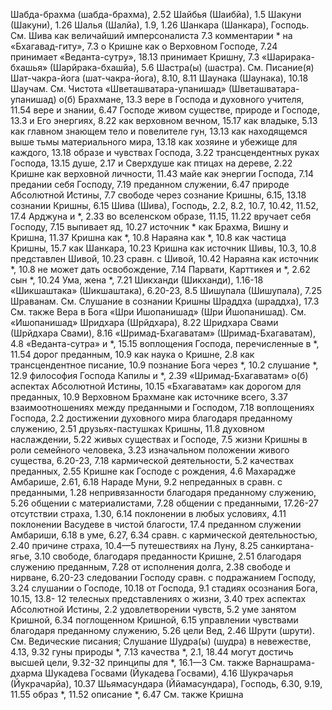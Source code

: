 Шабда-брахма (шабда-брахма), 2.52 
Шайбья (Шаибйа), 1.5 
Шакуни (Шакуни), 1.26 
Шалья (Шалйа), 1.9, 1.26 
Шанкара (Шанкара), Господь.
	См. Шива 
	как величайший имперсоналиста 7.3 
	комментарии * на «Бхагавад-гиту», 7.3
	о Кришне как о Верховном Господе, 7.24
	принимает «Веданта-сутру», 18.13 
	принимает Кришну, 7.3
«Шарирака-бхашья» (Шарйрака-бхашйа), 5.6
Шастра(ы) (шастра).
	См. Писание(я)
Шат-чакра-йога (шат-чакра-йога), 8.10, 8.11
Шаунака (Шаунака), 10.18 
Шаучам.
	См. Чистота
«Шветашватара-упанишад» (Шветашватара-упанишад) о(б)
	Брахмане, 13.3
	вере в Господа и духовного учителя, 11.54
	вере и знании, 6.47 
	Господе
		живом существе, природе и Господе, 13.3
		и Его энергиях, 8.22 
		как верховном вечном, 15.17 
		как владыке, 5.13 
		как главном знающем тело и повелителе гун, 13.13 
		как находящемся выше тьмы материального мира, 13.18 
		как хозяине и убежище для каждого, 13.18
		образе и чувствах Господа, 3.22 
		трансцендентных руках Господа, 13.15 
	душе, 2.17
		и Сверхдуше как птицах на дереве, 2.22
	Кришне как верховной личности, 11.43
	майе как энергии Господа, 7.14 
	предании себя Господу, 7.19 
	преданном служении, 6.47 
	природе Абсолютной Истины, 7.7 
	свободе через сознание Кришны, 6.15, 13.18 
	сознании Кришны, 6.15 
Шива (Шива), Господь, 2.2, 8.2, 10.7, 10.42, 11.52, 17.4 
	Арджуна и *, 2.33 
	во вселенском образе, 11.15, 11.22
	вручает себя Господу, 7.15 
	выпивает яд, 10.27 
	источник *
		как Брахма, Вишну и Кришна, 11.37
		Кришна как *, 10.8 
		Нараяна как *, 10.8 
	как частица Кришны, 15.7 
	как Шанкара, 10.23
	Кришна
		как источник Шивы, 10.3, 10.8 
		представлен Шивой, 10.23 
		сравн. с Шивой, 10.42 
	Нараяна как источник *, 10.8 
	не может дать освобождение, 7.14 
	Парвати, Карттикея и *, 2.62 
	сын *, 10.24 
	Ума, жена *, 7.21 
Шикханди (Шикханди), 1.16-18 
«Шикшаштака» (Шикшаштака), 6.20-23, 8.5 
Шишупала (Шишупала), 7.25 
Шраванам.
	См. Слушание в сознании Кришны
Шраддха (шраддха), 17.3 
	См. также Вера в Бога 
«Шри Ишопанишад» (Шри Йшопанишад).
	См. «Ишопанишад» 
Шридхара (Шрйдхара), 8.22 
Шридхара Свами (Шрйдхара Свами), 8.16
«Шримад-Бхагаватам» (Шримад-Бхагаватам), 4.8
	«Веданта-сутра» и *, 15.15 
	воплощения Господа, перечисленные в *, 11.54
	дорог преданным, 10.9 
	как наука о Кришне, 2.8 
	как трансцендентное писание, 10.9 
	познание Бога через *, 10.2 
	слушание *, 12.9
	философия Господа Капилы и *, 2.39
«Шримад-Бхагаватам» о(б)
	аспектах Абсолютной Истины, 10.15 «Бхагаватам» как дорогом для преданных, 10.9
	Верховном Брахмане как источнике всего, 3.37
	взаимоотношениях между преданными и Господом, 7.18 
	воплощениях Господа, 2.2 
	достижении духовного мира благодаря преданному служению, 2.51 
	друзьях-пастушках Кришны, 11.8 
	духовном наслаждении, 5.22 
	живых существах и Господе, 7.5 
	жизни Кришны в роли семейного человека, 3.23
	изначальном положении живого существа, 6.20-23, 7.18 
	кармической деятельности, 5.2 
	качествах преданных, 2.55 
	Кришне как Господе с рождения, 4.6
	Махарадже Амбарише, 2.61, 6.18 
	Нараде Муни, 9.2 
	непреданных в сравн. с преданными, 1.28
	непривязанности благодаря преданному служению, 5.26 
	общении с материалистами, 7.28 
	общении с преданными, 17.26-27 
	отсутствии страха, 1.30, 6.14 
	поклонении в любых условиях, 4.11 
	поклонении Васудеве в чистой благости, 17.4 
	преданном служении 
		Амбариши, 6.18 
		в уме, 6.27, 6.34
		сравн. с кармической деятельностью, 2.40
	причине страха, 10.4—5 
	путешествиях на Луну, 8.25 
	санкиртана-ягье, 3.10 
	свободе,
		благодаря преданности Кришне, 2.51
		благодаря служению преданным, 7.28
		от исполнения долга, 2.38 
	свободе и нирване, 6.20-23 
	следовании Господу сравн. с подражанием Господу, 3.24 
	слушании
		о Господе, 10.18 
		от Господа, 9.1
	стадиях осознания Бога, 10.15, 13.8- 12
	телесных представлениях о жизни, 3.40
	трех аспектах Абсолютной Истины, 2.2
	удовлетворении чувств, 5.2 
	уме
		занятом Кришной, 6.34 
		поглощенном Кришной, 6.15 
	управлении чувствами благодаря преданному служению, 5.26 
	цели Вед, 2.46
Шрути (шрути).
	См. Ведические писания; Слушание
Шудра(ы) (шудра)
	в невежестве, 4.13, 9.32
	гуны природы *, 7.13
	качества *, 2.1, 18.44
	могут достичь высшей цели, 9.32-32
	принципы для *, 16.1—3
	См. также Варнашрама-дхарма
Шукадева Госвами (Йукадева Госвами), 4.16
Шукрачарья (Йукрачарйа), 10.37 
Шьямасундара (Ййамасундара), Господь, 6.30, 9.19, 11.55 
	образ *, 11.52 
	описание *, 6.47 
	См. также Кришна